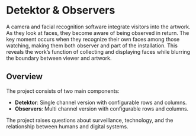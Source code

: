 # Detektor & Observers

A camera and facial recognition software integrate visitors into the artwork. As they look at faces, they become aware of being observed in return. The key moment occurs when they recognize their own faces among those watching, making them both observer and part of the installation. This reveals the work’s function of collecting and displaying faces while blurring the boundary between viewer and artwork.

## Overview

The project consists of two main components:

- **Detektor**: Single channel version with configurable rows and columns.
- **Observers**: Multi channel version with configurable rows and columns.

The project raises questions about surveillance, technology, and the relationship between humans and digital systems.
